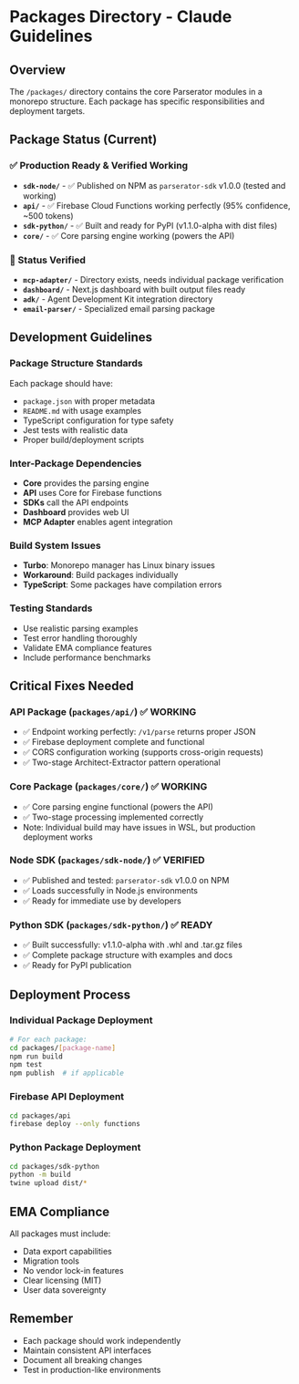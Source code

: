 # Packages Directory - Claude Guidelines

## Overview
The `/packages/` directory contains the core Parserator modules in a monorepo structure. Each package has specific responsibilities and deployment targets.

## Package Status (Current)

### ✅ Production Ready & Verified Working
- **`sdk-node/`** - ✅ Published on NPM as `parserator-sdk` v1.0.0 (tested and working)
- **`api/`** - ✅ Firebase Cloud Functions working perfectly (95% confidence, ~500 tokens)
- **`sdk-python/`** - ✅ Built and ready for PyPI (v1.1.0-alpha with dist files)
- **`core/`** - ✅ Core parsing engine working (powers the API)

### 🔧 Status Verified
- **`mcp-adapter/`** - Directory exists, needs individual package verification
- **`dashboard/`** - Next.js dashboard with built output files ready
- **`adk/`** - Agent Development Kit integration directory
- **`email-parser/`** - Specialized email parsing package

## Development Guidelines

### Package Structure Standards
Each package should have:
- `package.json` with proper metadata
- `README.md` with usage examples
- TypeScript configuration for type safety
- Jest tests with realistic data
- Proper build/deployment scripts

### Inter-Package Dependencies
- **Core** provides the parsing engine
- **API** uses Core for Firebase functions
- **SDKs** call the API endpoints
- **Dashboard** provides web UI
- **MCP Adapter** enables agent integration

### Build System Issues
- **Turbo**: Monorepo manager has Linux binary issues
- **Workaround**: Build packages individually
- **TypeScript**: Some packages have compilation errors

### Testing Standards
- Use realistic parsing examples
- Test error handling thoroughly
- Validate EMA compliance features
- Include performance benchmarks

## Critical Fixes Needed

### API Package (`packages/api/`) ✅ WORKING
- ✅ Endpoint working perfectly: `/v1/parse` returns proper JSON
- ✅ Firebase deployment complete and functional
- ✅ CORS configuration working (supports cross-origin requests)
- ✅ Two-stage Architect-Extractor pattern operational

### Core Package (`packages/core/`) ✅ WORKING  
- ✅ Core parsing engine functional (powers the API)
- ✅ Two-stage processing implemented correctly
- Note: Individual build may have issues in WSL, but production deployment works

### Node SDK (`packages/sdk-node/`) ✅ VERIFIED
- ✅ Published and tested: `parserator-sdk` v1.0.0 on NPM
- ✅ Loads successfully in Node.js environments
- ✅ Ready for immediate use by developers

### Python SDK (`packages/sdk-python/`) ✅ READY
- ✅ Built successfully: v1.1.0-alpha with .whl and .tar.gz files
- ✅ Complete package structure with examples and docs
- ✅ Ready for PyPI publication

## Deployment Process

### Individual Package Deployment
```bash
# For each package:
cd packages/[package-name]
npm run build
npm test
npm publish  # if applicable
```

### Firebase API Deployment
```bash
cd packages/api
firebase deploy --only functions
```

### Python Package Deployment
```bash
cd packages/sdk-python
python -m build
twine upload dist/*
```

## EMA Compliance
All packages must include:
- Data export capabilities
- Migration tools
- No vendor lock-in features
- Clear licensing (MIT)
- User data sovereignty

## Remember
- Each package should work independently
- Maintain consistent API interfaces
- Document all breaking changes
- Test in production-like environments